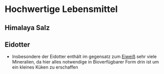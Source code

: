 # Hochwertige Lebensmittel
## Himalaya Salz
## Eidotter
- Insbesondere der Eidotter enthält im gegensatz zum [Eiweiß](Mittelwertige%20Lebensmittel.md#Eiweiß) sehr viele Mineralien, da hier alles notwendige in Bioverfügbarer Form drin ist um ein kleines Küken zu erschaffen